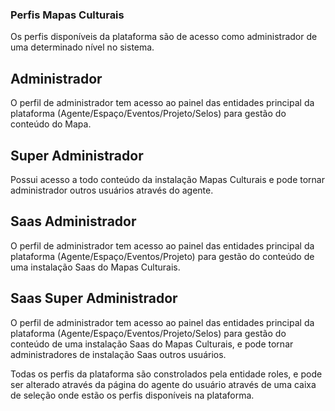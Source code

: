 ### Perfis Mapas Culturais
Os perfis disponíveis da plataforma são de acesso como administrador de uma determinado nível no sistema.

## Administrador
O perfil de administrador tem acesso ao painel das entidades principal da plataforma (Agente/Espaço/Eventos/Projeto/Selos) para gestão do conteúdo do Mapa.

## Super Administrador
Possui acesso a todo conteúdo da instalação Mapas Culturais e pode tornar administrador outros usuários através do agente.

## Saas Administrador
O perfil de administrador tem acesso ao painel das entidades principal da plataforma (Agente/Espaço/Eventos/Projeto) para gestão do conteúdo de uma instalação Saas do Mapas Culturais.

## Saas Super Administrador
O perfil de administrador tem acesso ao painel das entidades principal da plataforma (Agente/Espaço/Eventos/Projeto/Selos) para gestão do conteúdo de uma instalação Saas do Mapas Culturais, e pode tornar administradores de instalação Saas outros usuários.

Todas os perfis da plataforma são constrolados pela entidade roles, e pode ser alterado através da página do agente do usuário através de uma caixa de seleção onde estão os perfis disponíveis na plataforma.

